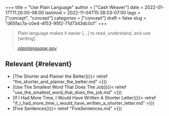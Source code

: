 +++
title = "Use Plain Language"
author = ["Cash Weaver"]
date = 2022-01-17T11:26:00-08:00
lastmod = 2022-11-04T15:38:03-07:00
tags = ["concept", "concept"]
categories = ["concept"]
draft = false
slug = "d65fac7a-c0e4-4f53-95f2-71d7343dc0cf"
+++

> Plain language makes it easier [...] to read, understand, and use [writing].
>
> _[plainlanguage.gov](https://www.plainlanguage.gov/)_


## Relevant {#relevant}

-   [The Shorter and Plainer the Better]({{< relref "the_shorter_and_plainer_the_better.md" >}})
-   [Use The Smallest Word That Does The Job]({{< relref "use_the_smallest_word_that_does_the_job.md" >}})
-   [If I Had More Time, I Would Have Written A Shorter Letter]({{< relref "if_i_had_more_time_i_would_have_written_a_shorter_letter.md" >}})
-   [Five Sentences]({{< relref "FiveSentences.md" >}})
